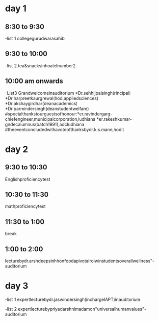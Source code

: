 # day 1 
## 8:30 to 9:30
-list 1 
collegegurudwarasahib
## 9:30 to 10:00 
-list 2
tea&snacksinhoatelnumber2
## 10:00 am onwards 
-List3
Grandwelcomeinauditorium
*Dr.sehhijpalsingh(rincipal)
*Dr.harpreetkaurgrewal(hod,appliedsciences)
*Dr.akshaygirdhar(deanacademics)
*Dr.parmindersingh(deanstudentwelfare)
#specialthankstourguestsofhonour:*er.ravindergarg-chiefengineer,municipalcorporation,ludhiana
*er.rakeshkumar-gndecalumnus(batch1991),adcludhiana
#theeventconcludedwithavoteofthanksbydr.k.s.mann,hodit
# day 2
## 9:30 to 10:30 
Englishproficiencytest 
## 10:30 to 11:30 
mathproficiencytest 
## 11:30 to 1:00 
break 
## 1:00 to 2:00 
lecturebydr.arshdeepsinhhonfoodapivotalrolwinstudentsoverallwellness"-auditorium
# day 3 
-list 1 
expertlecturebydr.jaswindersingh(inchargeIAPT)inauditorium

-list 2
expertlecturebypriyadarshnimadamon"universalhumanvalues"-auditorium




